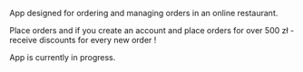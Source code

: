 App designed for ordering and managing orders in an online restaurant.

Place orders and if you create an account and place orders for over 500 zł - receive discounts for every new order !

App is currently in progress.
